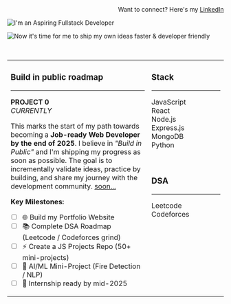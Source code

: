 <div align="right">
Want to connect? Here's my <a href="https://linkedin.com/in/YOUR_LINKEDIN">LinkedIn</a>
</div>

<p>
    <img src="https://generativelanguage.googleapis.com/v1beta/models/image-to-image:generate" alt="I'm an Aspiring Fullstack Developer" />
</p>

<p>
    <img src="https://generativelanguage.googleapis.com/v1beta/models/image-to-image:generate" alt="Now it's time for me to ship my own ideas faster & developer friendly" />
</p>

<br>

<table>
<tr>
<td valign="top" width="65%">

### Build in public roadmap
---
**PROJECT 0** <br>
*CURRENTLY*

This marks the start of my path towards becoming a **Job-ready Web Developer by the end of 2025**. I believe in *"Build in Public"* and I'm shipping my progress as soon as possible. The goal is to incrementally validate ideas, practice by building, and share my journey with the development community. [soon...](https://github.com/YOUR_USERNAME)

**Key Milestones:**
- [ ] 🌐 Build my Portfolio Website
- [ ] 📚 Complete DSA Roadmap (Leetcode / Codeforces grind)
- [ ] ⚡ Create a JS Projects Repo (50+ mini-projects)
- [ ] 🤖 AI/ML Mini-Project (Fire Detection / NLP)
- [ ] 💼 Internship ready by mid-2025

</td>
<td valign="top" width="35%">

### Stack
---
JavaScript <br>
React <br>
Node.js <br>
Express.js <br>
MongoDB <br>
Python

<br>

### DSA
---
Leetcode <br>
Codeforces

</td>
</tr>
</table>
